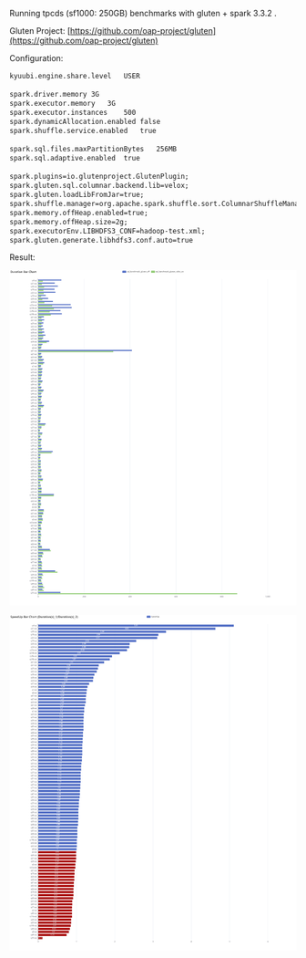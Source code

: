 Running tpcds (sf1000: 250GB) benchmarks with gluten + spark 3.3.2 .

Gluten Project: [https://github.com/oap-project/gluten](https://github.com/oap-project/gluten)

Configuration:

```
kyuubi.engine.share.level	USER

spark.driver.memory	3G
spark.executor.memory	3G
spark.executor.instances	500
spark.dynamicAllocation.enabled	false
spark.shuffle.service.enabled	true

spark.sql.files.maxPartitionBytes	256MB
spark.sql.adaptive.enabled	true

spark.plugins=io.glutenproject.GlutenPlugin;
spark.gluten.sql.columnar.backend.lib=velox;
spark.gluten.loadLibFromJar=true;
spark.shuffle.manager=org.apache.spark.shuffle.sort.ColumnarShuffleManager;
spark.memory.offHeap.enabled=true;
spark.memory.offHeap.size=2g;
spark.executorEnv.LIBHDFS3_CONF=hadoop-test.xml;
spark.gluten.generate.libhdfs3.conf.auto=true
```

Result:

![gluten_spark_3.3.2_duration](./gluten_spark_3.3.2_chart_duration.png)

![gluten_spark_3.3.2_speedup](./gluten_spark_3.3.2_chart_speedup.png)
